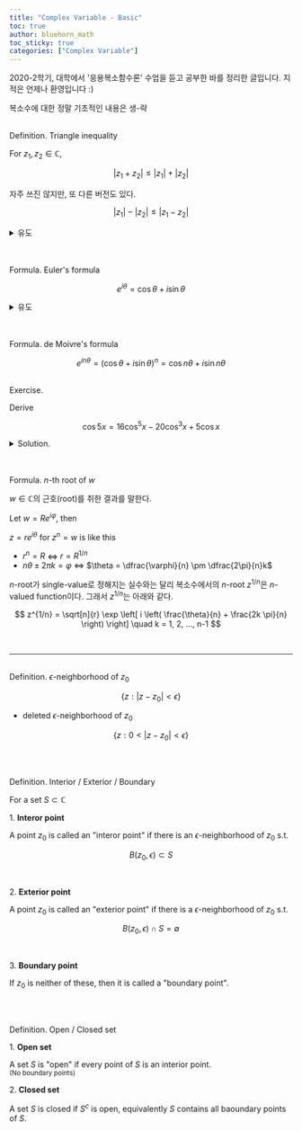 ```yaml
---
title: "Complex Variable - Basic"
toc: true
author: bluehorn_math
toc_sticky: true
categories: ["Complex Variable"]
---
```


2020-2학기, 대학에서 '응용복소함수론' 수업을 듣고 공부한 바를 정리한 글입니다. 지적은 언제나 환영입니다 :)

복소수에 대한 정말 기초적인 내용은 생-략

<br><span class="statement-title">Definition.</span> Triangle inequality<br>

<div class="notice" markdown="1">

For $z_1, z_2 \in \mathbb{C}$,

$$
\left| z_1 + z_2 \right| \le \left| z_1 \right| + \left| z_2 \right|
$$

자주 쓰진 않지만, 또 다른 버전도 있다.

$$
\left| z_1 \right| - \left| z_2 \right| \le \left| z_1 - z_2 \right|
$$

<details markdown="1">
<summary>유도</summary>

$$
\begin{aligned}
    \left| (z_1 - z_2) + z_2 \right| &\le \left| z_1 - z_2\right| + \left| z_2 \right| \\
    \left| z_1 \right| - \left| z_2 \right| &\le \left| z_1 - z_2\right|
\end{aligned}
$$

</details>

</div>

<br>

<br><span class="statement-title">Formula.</span> Euler's formula<br>

<div class="notice" markdown="1">

$$
e^{i \theta} = \cos \theta + i \sin \theta
$$

<details markdown="1">
<summary>유도</summary>

$e^x$를 테일러 전개하면 아래와 같다.

$$
e^x = 1 + x + \frac{x^2}{2!} + \frac{x^3}{3!} + \cdots \frac{x^n}{n!} + \cdots
$$

이때 $x$에 $i\theta$를 대입하면,

$$
e^{i\theta} = 1 + i\theta + \frac{(-1)\theta^2}{2!} + \frac{i \theta^3}{3!} + \frac{\theta^4}{4!} + \cdots +
$$

위의 식에서 홀수-번째 텀만 모은 것이 $\cos \theta$이고, 짝수-번재 텀만 모은 것이 $i \sin \theta$가 된다. $\blacksquare$

</details>

</div>

<br>

<br><span class="statement-title">Formula.</span> de Moivre's formula<br>

<div class="notice" markdown="1">

$$
e^{in\theta} = (\cos \theta + i \sin \theta)^n = \cos n\theta + i \sin n\theta
$$

</div>

<br><span class="statement-title">Exercise.</span><br>

<div class="proof" markdown="1">

Derive

$$
\cos 5x = 16 \cos^5 x - 20 \cos^3 x + 5 \cos x
$$

</div>

<details markdown="1">
<summary>Solution.</summary>

de Moivre's formula를 사용한다.

$$
(\cos x + i \sin x)^5 = \cos 5x + i \sin 5x
$$

따라서

$$
\cos 5x = \textrm{Re} \left( (\cos x + i \sin x)^5 \right) \\
$$

$$
\begin{aligned}
(\cos x + i \sin x)^5 &= \left((\cos x + i \sin x)^2\right)^2 (\cos x + i \sin x) \\
&= \left(\cos^2 x + 2i \cos x \sin x - \sin^2 x \right)^2 (\cos x + i \sin x) \\
&= (\cos^4 x + 4i \cos^3 x \sin x - 6 \cos^2 x \sin^2 x - 4i \cos x \sin^3 x + \sin^4 x)(\cos x + i \sin x) \\
&= (\textrm{take only real part}) \quad \cos^5 x - 10 \cos^3 x \sin^2 x + 5 \cos x \sin^4 x \\
&= \cos^5 x - 10 \cos^3 x (1-\cos^2 x) + 5 \cos x (1-\cos^2 x)^2 \\
&= 16 \cos^5 x - 20 \cos^3 x + 5 \cos x
\end{aligned}
$$

$\blacksquare$

</details>


<br>

<br><span class="statement-title">Formula.</span> $n$-th root of $w$<br>

<div class="notice" markdown="1">

$w \in \mathbb{C}$의 근호(root)를 취한 결과를 말한다.

Let $w = R e^{i \varphi}$, then

$z = r e^{i\theta}$ for $z^n = w$ is like this

- $r^n = R$ $\iff$ $r = R^{1/n}$
- $n\theta \pm 2\pi k = \varphi$ $\iff$ $\theta = \dfrac{\varphi}{n} \pm \dfrac{2\pi}{n}k$

</div>

$n$-root가 single-value로 정해지는 실수와는 달리 복소수에서의 $n$-root $z^{1/n}$은 $n$-valued function이다. 그래서 $z^{1/n}$는 아래와 같다.

$$
z^{1/n} = \sqrt[n]{r} \exp \left[ i \left( \frac{\theta}{n} + \frac{2k \pi}{n} \right) \right] \quad k = 1, 2, ..., n-1
$$

<br>
<hr>

<br><span class="statement-title">Definition.</span> $\epsilon$-neighborhood of $z_0$<br>

<div class="notice" markdown="1">

$$
\left\{ z : \left| z - z_0 \right| < \epsilon \right\}
$$

- deleted $\epsilon$-neighborhood of $z_0$

$$
\left\{ z : 0 < \left| z - z_0 \right| < \epsilon \right\}
$$

</div>

<br>

<br><span class="statement-title">Definition.</span> Interior / Exterior / Boundary <br>

<div class="notice" markdown="1">

For a set $S \subset \mathbb{C}$

1\. **Interor point**

A point $z_0$ is called an "interor point" if there is an $\epsilon$-neighborhood of $z_0$ s.t.

$$
B(z_0, \epsilon) \subset S
$$

<br>

2\. **Exterior point**

A point $z_0$ is called an "exterior point" if there is a $\epsilon$-neighborhood of $z_0$ s.t.

$$
B(z_0, \epsilon) \cap S = \emptyset
$$

<br>

3\. **Boundary point**

If $z_0$ is neither of these, then it is called a "boundary point".

</div>

<br>

<br><span class="statement-title">Definition.</span> Open / Closed set <br>

<div class="notice" markdown="1">

1\. **Open set**

A set $S$ is "open" if every point of $S$ is an interior point.<br>
<small>(No boundary points)</small>


2\. **Closed set**

A set $S$ is closed if $S^c$ is open, equivalently $S$ contains all baoundary points of $S$.

</div>
